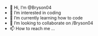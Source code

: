 - 👋 Hi, I’m @Bryson04
- 👀 I’m interested in coding
- 🌱 I’m currently learning how to code
- 💞️ I’m looking to collaborate on /Bryson04
- 📫 How to reach me ...

<!---
Bryson04/Bryson04 is a ✨ special ✨ repository because its `README.md` (this file) appears on your GitHub profile.
You can click the Preview link to take a look at your changes.
--->
